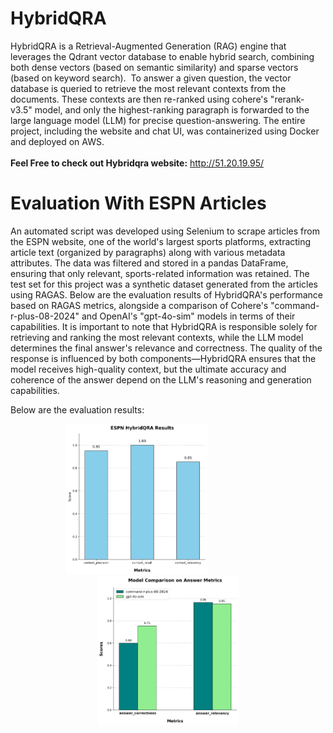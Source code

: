 # HybridQRA

 HybridQRA is a Retrieval-Augmented Generation (RAG) engine that leverages the Qdrant vector database to enable hybrid search, combining both dense vectors (based on semantic similarity) and sparse vectors (based on keyword search).  To answer a given question, the vector database is queried to retrieve the most relevant contexts from the documents. These contexts are then re-ranked using cohere's "rerank-v3.5" model, and only the highest-ranking paragraph is forwarded to the large language model (LLM) for precise question-answering. The entire project, including the website and chat UI, was containerized using Docker and deployed on AWS. <br> <br>
 <strong>Feel Free to check out Hybridqra website:</strong> 
 <a href="http://51.20.19.95/" style="color: blue;">http://51.20.19.95/</a>

# Evaluation With ESPN Articles

An automated script was developed using Selenium to scrape articles from the ESPN website, one of the world's largest sports platforms, extracting article text (organized by paragraphs) along with various metadata attributes. The data was filtered and stored in a pandas DataFrame, ensuring that only relevant, sports-related information was retained. The test set for this project was a synthetic dataset generated from the articles using RAGAS. Below are the evaluation results of HybridQRA's performance based on RAGAS metrics, alongside a comparison of Cohere's "command-r-plus-08-2024" and OpenAI's "gpt-4o-sim" models in terms of their capabilities.
It is important to note that HybridQRA is responsible solely for retrieving and ranking the most relevant contexts, while the LLM model determines the final answer's relevance and correctness. The quality of the response is influenced by both components—HybridQRA ensures that the model receives high-quality context, but the ultimate accuracy and coherence of the answer depend on the LLM's reasoning and generation capabilities.

Below are the evaluation results:

<p align="center">
  <img src="./eval/plots/ESPN_HybridQRA_results.png" alt="RAG Stats" width="45%" style="margin-right: 100px; margin-left:0;">
  <img src="./eval/plots/model_comparison.png" alt="RAG Stats" width="45%">
</p>




